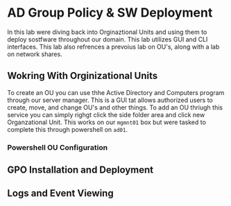 # AD Group Policy & SW Deployment
In this lab were diving back into Orginaztional Units and using them to deploy sostfware throughout our domain. This lab utilizes GUI and CLI interfaces. This lab also refrences a prevoius lab on OU's, along with a lab on network shares.

## Wokring With Orginizational Units
To create an OU you can use thhe Active Directory and Computers program through our server manager. This is a GUI tat allows authorized users to create, move, and change OU's and other things. To add an OU thriugh this service you can simply righgt click the side folder area and click new Organzational Unit. This works on our `mgmnt01` box but were tasked to complete this through powershell on `ad01`.

### Powershell OU Configuration



## GPO Installation and Deployment

## Logs and Event Viewing
